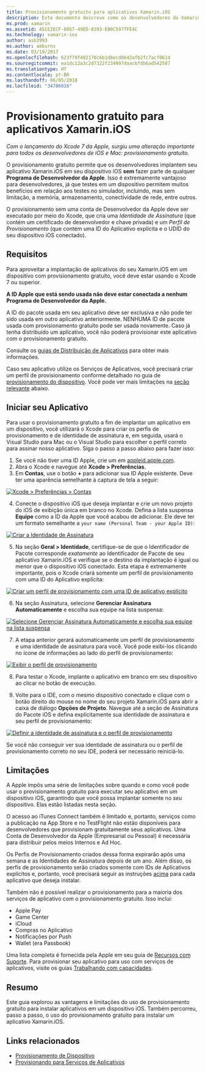 ```yaml
---
title: Provisionamento gratuito para aplicativos Xamarin.iOS
description: Este documento descreve como os desenvolvedores do Xamarin.iOS podem testar os aplicativos em um dispositivo físico sem a necessidade de se inscrever no Programa para Desenvolvedores pago da Apple.
ms.prod: xamarin
ms.assetid: A5CE2ECF-8057-49ED-8393-EB0C5977FE4C
ms.technology: xamarin-ios
author: asb3993
ms.author: amburns
ms.date: 03/19/2017
ms.openlocfilehash: 623f79f482170c6b1d8ecdb642afb2fc7acf061d
ms.sourcegitcommit: ea1dc12a3c2d7322f234997daacbfdb6ad542507
ms.translationtype: HT
ms.contentlocale: pt-BR
ms.lasthandoff: 06/05/2018
ms.locfileid: "34786016"
---
```

# <a name="free-provisioning-for-xamarinios-apps"></a>Provisionamento gratuito para aplicativos Xamarin.iOS

_Com o lançamento do Xcode 7 da Apple, surgiu uma alteração importante para todos os desenvolvedores de iOS e Mac: provisionamento gratuito._

O provisionamento gratuito permite que os desenvolvedores implantem seu aplicativo Xamarin.iOS em seu dispositivo iOS **sem** fazer parte de qualquer **Programa de Desenvolvedor da Apple**. Isso é extremamente vantajoso para desenvolvedores, já que testes em um dispositivo permitem muitos benefícios em relação aos testes no simulador, incluindo, mas sem limitação, a memória, armazenamento, conectividade de rede, entre outros.

O provisionamento sem uma conta de Desenvolvedor da Apple deve ser executado por meio do Xcode, que cria uma *Identidade de Assinatura* (que contém um certificado de desenvolvedor e chave privada) e um *Perfil de Provisionamento* (que contém uma ID do Aplicativo explícita e o UDID do seu dispositivo iOS conectado).

## <a name="requirements"></a>Requisitos

Para aproveitar a implantação de aplicativos do seu Xamarin.iOS em um dispositivo com provisionamento gratuito, você deve estar usando o Xcode 7 ou superior.

**A ID Apple que está sendo usada não deve estar conectada a nenhum Programa de Desenvolvedor da Apple.**

A ID do pacote usada em seu aplicativo deve ser exclusiva e não pode ter sido usada em outro aplicativo anteriormente. NENHUMA ID de pacote usada com provisionamento gratuito pode ser usada novamente. Caso já tenha distribuído um aplicativo, você não poderá provisionar este aplicativo com o provisionamento gratuito. 

Consulte os [guias de Distribuição de Aplicativos](~/ios/deploy-test/app-distribution/index.md) para obter mais informações.

Caso seu aplicativo utilize os Serviços de Aplicativos, você precisará criar um perfil de provisionamento conforme detalhado no guia de [provisionamento do dispositivo](~/ios/get-started/installation/device-provisioning/index.md#appservices). Você pode ver mais limitações na [seção relevante](#limitations) abaixo.


## <a name="a-namelaunching--launching-your-app"></a><a name="launching" /> Iniciar seu Aplicativo

Para usar o provisionamento gratuito a fim de implantar um aplicativo em um dispositivo, você utilizará o Xcode para criar os perfis de provisionamento e de identidade de assinatura e, em seguida, usará o Visual Studio para Mac ou o Visual Studio para escolher o perfil correto para assinar nosso aplicativo. Siga o passo a passo abaixo para fazer isso:

1. Se você não tiver uma ID Apple, crie um em [appleid.apple.com](https://appleid.apple.com/account).
2. Abra o Xcode e navegue até **Xcode > Preferências**.
3. Em **Contas**, use o botão **+** para adicionar sua ID Apple existente. Deve ter uma aparência semelhante à captura de tela a seguir:

  [![](free-provisioning-images/launchapp1.png "Xcode > Preferências > Contas")](free-provisioning-images/launchapp1.png#lightbox)

4. Conecte o dispositivo iOS que deseja implantar e crie um novo projeto do iOS de exibição única em branco no Xcode. Defina a lista suspensa **Equipe** como a ID da Apple que você acabou de adicionar. Ele deve ter um formato semelhante a `your name (Personal Team - your Apple ID)`:

  [![](free-provisioning-images/launchapp2.png "Criar a Identidade de Assinatura")](free-provisioning-images/launchapp2.png#lightbox)

5. Na seção **Geral > Identidade**, certifique-se de que o Identificador de Pacote corresponde _exatamente_ ao Identificador de Pacote de seu aplicativo Xamarin.iOS e verifique se o destino da implantação é igual ou menor que o dispositivo iOS conectado. Esta etapa é extremamente importante, pois o Xcode criará somente um perfil de provisionamento com uma ID do Aplicativo explícita:

  [![](free-provisioning-images/launchapp5.png "Criar um perfil de provisionamento com uma ID de aplicativo explícito")](free-provisioning-images/launchapp5.png#lightbox)

6. Na seção Assinatura, selecione **Gerenciar Assinatura Automaticamente** e escolha sua equipe na lista suspensa:

  [![](free-provisioning-images/launchapp6.png "Selecione Gerenciar Assinatura Automaticamente e escolha sua equipe na lista suspensa")](free-provisioning-images/launchapp6.png#lightbox)

7. A etapa anterior gerará automaticamente um perfil de provisionamento e uma identidade de assinatura para você. Você pode exibi-los clicando no ícone de informações ao lado do perfil de provisionamento:

  [![](free-provisioning-images/launchapp7.png "Exibir o perfil de provisionamento")](free-provisioning-images/launchapp7.png#lightbox)

8. Para testar o Xcode, implante o aplicativo em branco em seu dispositivo ao clicar no botão de execução.

9. Volte para o IDE, com o mesmo dispositivo conectado e clique com o botão direito do mouse no nome do seu projeto Xamarin.iOS para abrir a caixa de diálogo **Opções de Projeto**. Navegue até a seção de Assinatura do Pacote iOS e defina explicitamente sua identidade de assinatura e seu perfil de provisionamento:

  [![](free-provisioning-images/launchapp8.png "Definir a identidade de assinatura e o perfil de provisionamento")](free-provisioning-images/launchapp8.png#lightbox)

Se você não conseguir ver sua identidade de assinatura ou o perfil de provisionamento correto no seu IDE, poderá ser necessário reiniciá-lo.


## <a name="a-namelimitations-limitations"></a><a name="limitations" />Limitações

A Apple impôs uma série de limitações sobre quando e como você pode usar o provisionamento gratuito para executar seu aplicativo em um dispositivo iOS, garantindo que você possa implantar somente no *seu* dispositivo. Elas estão listadas nesta seção.

O acesso ao iTunes Connect também é limitado e, portanto, serviços como a publicação na App Store e no TestFlight não estão disponíveis para desenvolvedores que provisionam gratuitamente seus aplicativos. Uma Conta de Desenvolvedor da Apple (Empresarial ou Pessoal) é necessária para distribuir pelos meios Internos e Ad Hoc.

Os Perfis de Provisionamento criados dessa forma expirarão após uma semana e as Identidades de Assinatura depois de um ano. Além disso, os perfis de provisionamento serão criados somente com IDs de Aplicativos explícitos e, portanto, você precisará seguir as instruções [acima](#launching) para cada aplicativo que deseja instalar.

Também não é possível realizar o provisionamento para a maioria dos serviços de aplicativo com o provisionamento gratuito. Isso inclui:

- Apple Pay
- Game Center
- iCloud
- Compras no Aplicativo
- Notificações por Push
- Wallet (era Passbook)

Uma lista completa é fornecida pela Apple em seu guia de [Recursos com Suporte](https://developer.apple.com/library/prerelease/ios/documentation/IDEs/Conceptual/AppDistributionGuide/SupportedCapabilities/SupportedCapabilities.html#//apple_ref/doc/uid/TP40012582-CH38-SW1). Para provisionar seu aplicativo para uso com serviços de aplicativos, visite os guias [Trabalhando com capacidades](~/ios/deploy-test/provisioning/capabilities/index.md).


## <a name="summary"></a>Resumo

Este guia explorou as vantagens e limitações do uso de provisionamento gratuito para instalar aplicativos em um dispositivo iOS. Também percorreu, passo a passo, o uso do provisionamento gratuito para instalar um aplicativo Xamarin.iOS.

## <a name="related-links"></a>Links relacionados

- [Provisionamento de Dispositivo](~/ios/get-started/installation/device-provisioning/index.md)
- [Provisionando para Serviços de Aplicativos](~/ios/get-started/installation/device-provisioning/index.md#appservices)
